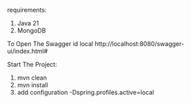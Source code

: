 requirements:
1. Java 21
2. MongoDB


To Open The Swagger id local
http://localhost:8080/swagger-ui/index.html#

Start The Project:

1. mvn clean
2. mvn install
3. add configuration -Dspring.profiles.active=local
